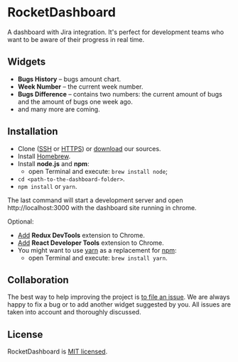 # RocketDashboard

A dashboard with Jira integration.
It's perfect for development teams who want to be aware of their progress in real time.

## Widgets

- **Bugs History** – bugs amount chart.
- **Week Number** – the current week number.
- **Bugs Difference** – contains two numbers: the current amount of bugs and the amount of bugs one week ago.
- and many more are coming.

## Installation

- Clone ([SSH](git@github.com:rocket-internet-berlin/RocketDashboard.git) or [HTTPS](https://github.com/rocket-internet-berlin/RocketDashboard.git)) or [download](https://github.com/rocket-internet-berlin/RocketDashboard/archive/master.zip) our sources.
- Install [Homebrew](https://brew.sh).
- Install **node.js** and **npm**:
  - open Terminal and execute: `brew install node`;
- `cd <path-to-the-dashboard-folder>`.
- `npm install` or `yarn`.

The last command will start a development server and open http://localhost:3000 with the dashboard site running in chrome.

Optional:

- [Add](https://chrome.google.com/webstore/detail/redux-devtools/lmhkpmbekcpmknklioeibfkpmmfibljd) **Redux DevTools** extension to Chrome.
- [Add](https://chrome.google.com/webstore/detail/react-developer-tools/fmkadmapgofadopljbjfkapdkoienihi) **React Developer Tools** extension to Chrome.
- You might want to use [yarn](https://yarnpkg.com) as a replacement for [npm](https://www.npmjs.com):
  - open Terminal and execute: `brew install yarn`.

## Collaboration

The best way to help improving the project is [to file an issue](https://github.com/rocket-internet-berlin/RocketDashboard/issues/new). We are always happy to fix a bug or to add another widget suggested by you. All issues are taken into account and thoroughly discussed.

## License

RocketDashboard is [MIT licensed](./LICENSE).
